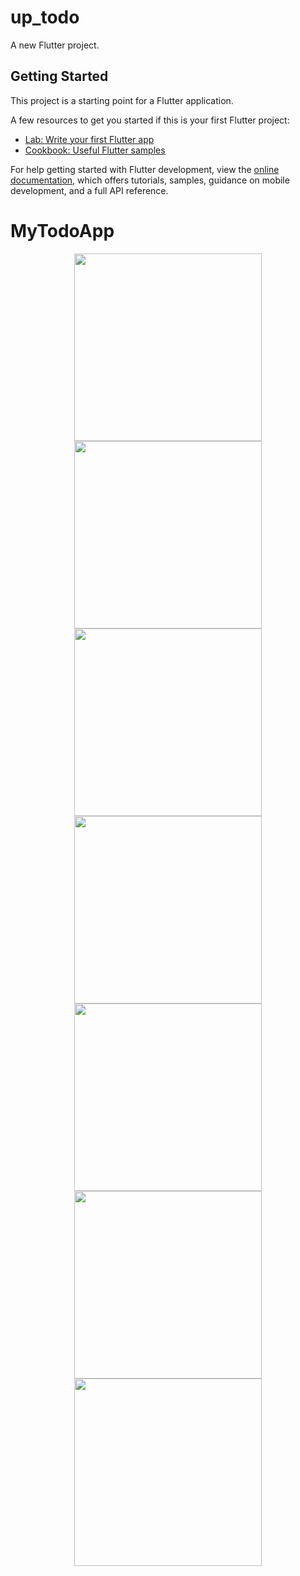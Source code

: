 # up_todo

A new Flutter project.

## Getting Started

This project is a starting point for a Flutter application.

A few resources to get you started if this is your first Flutter project:

- [Lab: Write your first Flutter app](https://docs.flutter.dev/get-started/codelab)
- [Cookbook: Useful Flutter samples](https://docs.flutter.dev/cookbook)

For help getting started with Flutter development, view the
[online documentation](https://docs.flutter.dev/), which offers tutorials,
samples, guidance on mobile development, and a full API reference.
# MyTodoApp
<div id="header" align="center">
  <img src="assets/image.jpg" width="300"/>
</div>
<div id="header" align="center">
  <img src="assets/image_2.jpg" width="300"/>
</div>
<div id="header" align="center">
  <img src="assets/image_3.jpg" width="300"/>
</div>
<div id="header" align="center">
  <img src="assets/image_4.jpg" width="300"/>
</div>
<div id="header" align="center">
  <img src="assets/image_5.jpg" width="300"/>
</div>
<div id="header" align="center">
  <img src="assets/image_6.jpg" width="300"/>
</div>
<div id="header" align="center">
  <img src="assets/image_7.jpg" width="300"/>
</div>

